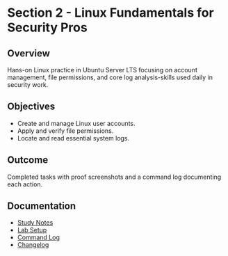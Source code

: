 # Section 2 - Linux Fundamentals for Security Pros

## Overview 
Hans-on Linux practice in Ubuntu Server LTS focusing on account management, file permissions, and core log analysis-skills used daily in security work.

## Objectives
- Create and manage Linux user accounts.
- Apply and verify file permissions.
- Locate and read essential system logs.

## Outcome
Completed tasks with proof screenshots and a command log documenting each action.

## Documentation
- [Study Notes](docs/study_notes.md)
- [Lab Setup](docs/lab_setup.md)
- [Command Log](docs/command_log.md)
- [Changelog](../../CHANGELOG.md)